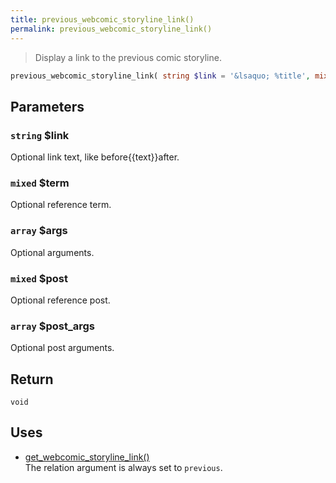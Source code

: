 ```yaml
---
title: previous_webcomic_storyline_link()
permalink: previous_webcomic_storyline_link()
---
```


> Display a link to the previous comic storyline.

```php
previous_webcomic_storyline_link( string $link = '&lsaquo; %title', mixed $term = null, array $args = [], mixed $post = null, array $post_args = [] ) : void
```

## Parameters

### `string` $link
Optional link text, like before\{\{text}}after.

### `mixed` $term
Optional reference term.

### `array` $args
Optional arguments.

### `mixed` $post
Optional reference post.

### `array` $post_args
Optional post arguments.

## Return

`void`

## Uses
- [get_webcomic_storyline_link()](get_webcomic_storyline_link())  
The relation argument is always set to
`previous`.
